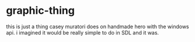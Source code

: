 # graphic-thing

this is just a thing casey muratori does on handmade hero with the windows api.
i imagined it would be really simple to do in SDL and it was.

